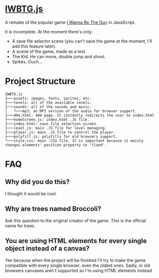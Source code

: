 # [IWBTG.js](https://pggamer2.github.io/IWBTG.js/)
A remake of the popular game [I Wanna Be The Guy](https://iwbtg.kayin.moe/) in JavaScript.

It is incomplete. At the moment there's only:
- A save file selector scene (you can't save the game at the moment, I'll add this feature later).
- A scene of the game, made as a test.
- The Kid. He can move, double jump and shoot.
- Spikes. Ouch...

# Project Structure
	IWBTG.js
	├───assets: images, fonts, sprites, etc.
	├───levels: all of the available levels.
	├───sounds: all of the sounds and music.
	│   └───mp3: an MP3 version of the audio for browser support.
	├───404.html: 404 page. It instantly redirects the user to index.html
	├───homeScreen.js: index.html .JS file.
	├───index.html: save file selection screen.
	├───level.js: main .JS file for level managing.
	├───player.js: main .JS file to control the player.
	├───polyfill.js: polyfills for old browsers support.
	└───style.css: main .CSS file. It is important because it mainly changes elements' position property to 'fixed'.

# FAQ

## Why did you do this?
I thought it would be cool.

## Why are trees named Broccoli?
Ask this question to the original creator of the game. This is the official name for trees.

## You are using HTML elements for every single object instead of a canvas?
Yes because when the project will be finished I'll try to make the game compatible with every single browser, even the oldest ones.
Sadly, in old browsers canvases aren't supported so I'm using HTML elements instead.
